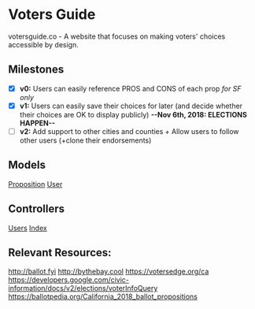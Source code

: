 # Voters Guide
votersguide.co - A website that focuses on making voters' choices accessible by design.

## Milestones
- [x] **v0:** Users can easily reference PROS and CONS of each prop _for SF only_
- [x] **v1:** Users can easily save their choices for later (and decide whether their choices are OK to display publicly)
**--Nov 6th, 2018: ELECTIONS HAPPEN--**
- [ ] **v2:**  Add support to other cities and counties + Allow users to follow other users (+clone their endorsements)

## Models
[Proposition](/models/proposition.js)
[User](/models/user.js)

## Controllers
[Users](https://github.com/MakeItAwesome/Voters-Guide/blob/master/routes/users.js)
[Index](https://github.com/MakeItAwesome/Voters-Guide/blob/master/routes/index.js)

## Relevant Resources:
http://ballot.fyi
http://bythebay.cool
https://votersedge.org/ca
https://developers.google.com/civic-information/docs/v2/elections/voterInfoQuery
https://ballotpedia.org/California_2018_ballot_propositions
